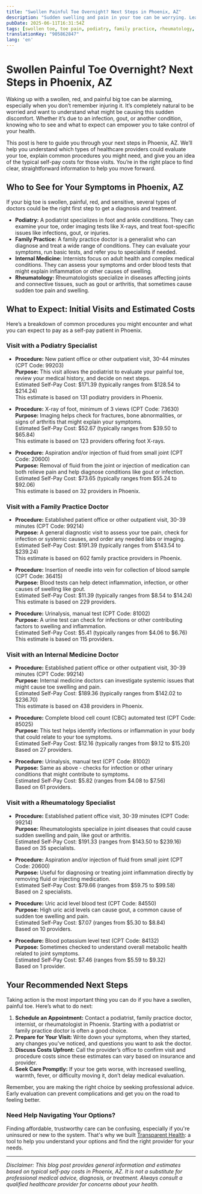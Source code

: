 ```yaml
---
title: "Swollen Painful Toe Overnight? Next Steps in Phoenix, AZ"
description: "Sudden swelling and pain in your toe can be worrying. Learn who to see and what costs to expect for care in Phoenix, AZ."
pubDate: 2025-06-11T16:31:54Z
tags: [swollen toe, toe pain, podiatry, family practice, rheumatology, Phoenix AZ, healthcare costs]
translationKey: "905862847"
lang: 'en'
---
```


# Swollen Painful Toe Overnight? Next Steps in Phoenix, AZ

Waking up with a swollen, red, and painful big toe can be alarming, especially when you don’t remember injuring it. It’s completely natural to be worried and want to understand what might be causing this sudden discomfort. Whether it’s due to an infection, gout, or another condition, knowing who to see and what to expect can empower you to take control of your health.

This post is here to guide you through your next steps in Phoenix, AZ. We’ll help you understand which types of healthcare providers could evaluate your toe, explain common procedures you might need, and give you an idea of the typical self-pay costs for those visits. You’re in the right place to find clear, straightforward information to help you move forward.

## Who to See for Your Symptoms in Phoenix, AZ

If your big toe is swollen, painful, red, and sensitive, several types of doctors could be the right first step to get a diagnosis and treatment.

- **Podiatry:** A podiatrist specializes in foot and ankle conditions. They can examine your toe, order imaging tests like X-rays, and treat foot-specific issues like infections, gout, or injuries.
- **Family Practice:** A family practice doctor is a generalist who can diagnose and treat a wide range of conditions. They can evaluate your symptoms, run basic tests, and refer you to specialists if needed.
- **Internal Medicine:** Internists focus on adult health and complex medical conditions. They can assess your symptoms and order blood tests that might explain inflammation or other causes of swelling.
- **Rheumatology:** Rheumatologists specialize in diseases affecting joints and connective tissues, such as gout or arthritis, that sometimes cause sudden toe pain and swelling.

## What to Expect: Initial Visits and Estimated Costs

Here’s a breakdown of common procedures you might encounter and what you can expect to pay as a self-pay patient in Phoenix.

### Visit with a Podiatry Specialist

- **Procedure:** New patient office or other outpatient visit, 30-44 minutes (CPT Code: 99203)  
  **Purpose:** This visit allows the podiatrist to evaluate your painful toe, review your medical history, and decide on next steps.  
  Estimated Self-Pay Cost: $171.39 (typically ranges from $128.54 to $214.24)  
  This estimate is based on 131 podiatry providers in Phoenix.

- **Procedure:** X-ray of foot, minimum of 3 views (CPT Code: 73630)  
  **Purpose:** Imaging helps check for fractures, bone abnormalities, or signs of arthritis that might explain your symptoms.  
  Estimated Self-Pay Cost: $52.67 (typically ranges from $39.50 to $65.84)  
  This estimate is based on 123 providers offering foot X-rays.

- **Procedure:** Aspiration and/or injection of fluid from small joint (CPT Code: 20600)  
  **Purpose:** Removal of fluid from the joint or injection of medication can both relieve pain and help diagnose conditions like gout or infection.  
  Estimated Self-Pay Cost: $73.65 (typically ranges from $55.24 to $92.06)  
  This estimate is based on 32 providers in Phoenix.

### Visit with a Family Practice Doctor

- **Procedure:** Established patient office or other outpatient visit, 30-39 minutes (CPT Code: 99214)  
  **Purpose:** A general diagnostic visit to assess your toe pain, check for infection or systemic causes, and order any needed labs or imaging.  
  Estimated Self-Pay Cost: $191.39 (typically ranges from $143.54 to $239.24)  
  This estimate is based on 602 family practice providers in Phoenix.

- **Procedure:** Insertion of needle into vein for collection of blood sample (CPT Code: 36415)  
  **Purpose:** Blood tests can help detect inflammation, infection, or other causes of swelling like gout.  
  Estimated Self-Pay Cost: $11.39 (typically ranges from $8.54 to $14.24)  
  This estimate is based on 229 providers.

- **Procedure:** Urinalysis, manual test (CPT Code: 81002)  
  **Purpose:** A urine test can check for infections or other contributing factors to swelling and inflammation.  
  Estimated Self-Pay Cost: $5.41 (typically ranges from $4.06 to $6.76)  
  This estimate is based on 115 providers.

### Visit with an Internal Medicine Doctor

- **Procedure:** Established patient office or other outpatient visit, 30-39 minutes (CPT Code: 99214)  
  **Purpose:** Internal medicine doctors can investigate systemic issues that might cause toe swelling and pain.  
  Estimated Self-Pay Cost: $189.36 (typically ranges from $142.02 to $236.70)  
  This estimate is based on 438 providers in Phoenix.

- **Procedure:** Complete blood cell count (CBC) automated test (CPT Code: 85025)  
  **Purpose:** This test helps identify infections or inflammation in your body that could relate to your toe symptoms.  
  Estimated Self-Pay Cost: $12.16 (typically ranges from $9.12 to $15.20)  
  Based on 27 providers.

- **Procedure:** Urinalysis, manual test (CPT Code: 81002)  
  **Purpose:** Same as above - checks for infection or other urinary conditions that might contribute to symptoms.  
  Estimated Self-Pay Cost: $5.82 (ranges from $4.08 to $7.56)  
  Based on 61 providers.

### Visit with a Rheumatology Specialist

- **Procedure:** Established patient office visit, 30-39 minutes (CPT Code: 99214)  
  **Purpose:** Rheumatologists specialize in joint diseases that could cause sudden swelling and pain, like gout or arthritis.  
  Estimated Self-Pay Cost: $191.33 (ranges from $143.50 to $239.16)  
  Based on 35 specialists.

- **Procedure:** Aspiration and/or injection of fluid from small joint (CPT Code: 20600)  
  **Purpose:** Useful for diagnosing or treating joint inflammation directly by removing fluid or injecting medication.  
  Estimated Self-Pay Cost: $79.66 (ranges from $59.75 to $99.58)  
  Based on 2 specialists.

- **Procedure:** Uric acid level blood test (CPT Code: 84550)  
  **Purpose:** High uric acid levels can cause gout, a common cause of sudden toe swelling and pain.  
  Estimated Self-Pay Cost: $7.07 (ranges from $5.30 to $8.84)  
  Based on 10 providers.

- **Procedure:** Blood potassium level test (CPT Code: 84132)  
  **Purpose:** Sometimes checked to understand overall metabolic health related to joint symptoms.  
  Estimated Self-Pay Cost: $7.46 (ranges from $5.59 to $9.32)  
  Based on 1 provider.

## Your Recommended Next Steps

Taking action is the most important thing you can do if you have a swollen, painful toe. Here’s what to do next:

1. **Schedule an Appointment:** Contact a podiatrist, family practice doctor, internist, or rheumatologist in Phoenix. Starting with a podiatrist or family practice doctor is often a good choice.
2. **Prepare for Your Visit:** Write down your symptoms, when they started, any changes you've noticed, and questions you want to ask the doctor.
3. **Discuss Costs Upfront:** Call the provider’s office to confirm visit and procedure costs since these estimates can vary based on insurance and provider.
4. **Seek Care Promptly:** If your toe gets worse, with increased swelling, warmth, fever, or difficulty moving it, don’t delay medical evaluation.

Remember, you are making the right choice by seeking professional advice. Early evaluation can prevent complications and get you on the road to feeling better.

### Need Help Navigating Your Options?

Finding affordable, trustworthy care can be confusing, especially if you're uninsured or new to the system. That's why we built [Transparent Health](https://transparenthealth.ai): a tool to help you understand your options and find the right provider for your needs.

---

*Disclaimer: This blog post provides general information and estimates based on typical self-pay costs in Phoenix, AZ. It is not a substitute for professional medical advice, diagnosis, or treatment. Always consult a qualified healthcare provider for concerns about your health.*